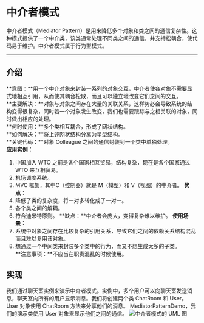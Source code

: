 # 中介者模式
中介者模式（Mediator Pattern）是用来降低多个对象和类之间的通信复杂性。这种模式提供了一个中介类，该类通常处理不同类之间的通信，并支持松耦合，使代码易于维护。中介者模式属于行为型模式。
******
## 介绍
**意图：**用一个中介对象来封装一系列的对象交互，中介者使各对象不需要显式地相互引用，从而使其耦合松散，而且可以独立地改变它们之间的交互。  
**主要解决：**对象与对象之间存在大量的关联关系，这样势必会导致系统的结构变得很复杂，同时若一个对象发生改变，我们也需要跟踪与之相关联的对象，同时做出相应的处理。  
**何时使用：**多个类相互耦合，形成了网状结构。  
**如何解决：**将上述网状结构分离为星型结构。  
**关键代码：**对象 Colleague 之间的通信封装到一个类中单独处理。  
**应用实例：**  
1. 中国加入 WTO 之前是各个国家相互贸易，结构复杂，现在是各个国家通过 WTO 来互相贸易。  
2. 机场调度系统。  
3. MVC 框架，其中C（控制器）就是 M（模型）和 V（视图）的中介者。 
**优点：**  
1. 降低了类的复杂度，将一对多转化成了一对一。  
2. 各个类之间的解耦。  
3. 符合迪米特原则。 
**缺点：**中介者会庞大，变得复杂难以维护。 
**使用场景：**  
1. 系统中对象之间存在比较复杂的引用关系，导致它们之间的依赖关系结构混乱而且难以复用该对象。  
2. 想通过一个中间类来封装多个类中的行为，而又不想生成太多的子类。  
**注意事项：**不应当在职责混乱的时候使用。  
## 实现
我们通过聊天室实例来演示中介者模式。实例中，多个用户可以向聊天室发送消息，聊天室向所有的用户显示消息。我们将创建两个类 ChatRoom 和 User。User 对象使用 ChatRoom 方法来分享他们的消息。
MediatorPatternDemo，我们的演示类使用 User 对象来显示他们之间的通信。
![中介者模式的 UML 图](http://www.runoob.com/wp-content/uploads/2014/08/mediator_pattern_uml_diagram.jpg)